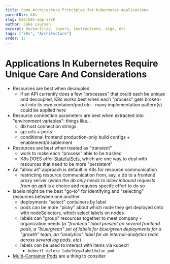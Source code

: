 ```yaml
---
title: Some Architecture Principles for Kubernetes Applications
parentDir: k8s
slug: k8s/k8s-app-arch
author: Jake Laursen
excerpt: Dockerfiles, layers, instructions, args, etc
tags: ["k8s", "Architecture"]
order: 17
---
```


# Applications In Kubernetes Require Unique Care And Considerations

- Resources are best when decoupled
  - if an API currently does a few "processes" that could each be unique and decoupled, K8s works best when each "process" gets broken-out into its own container/pod etc - many implementation pattern(s) could be applied here
- Resource connection parameters are best when extracted into "environment variables": things like...
  - db host connection strings
  - api urls + ports 
  - conditional frontend production-only build configs + enablement/disablement
- Resources are best when treated as "transient"
  - work to make each "process" able to be trashed
  - K8s DOES offer [StatefulSets](/k8s/in-depth/stateful-sets), which are one way to deal with resources that need to be more "persistent"
- An "allow all" approach is default in K8s for resource communication
  - restricting resource communication from, say, a db to a frontend proxy server (_when the db only needs to allow inbound requests from an api_) is a choice and requires specifc effort to do so
- labels might be the best "go-to" for identifying and "selecting" resources between one another
  - deployments "select" containers by label
  - pods can be more "picky" about which node they get deployed onto with nodeSelectors, which select labels on nodes
  - labels can "group" resources together to meet company + organization needs (_a "frontend" label present on several frontend pods, a "blue/green" set of labels for blue/green deployments for a "growth" team, an "analytics" label for an internal-analytics team across several log pods, etc_)
  - labels can be used to interact with items via kubectl
    - `kubectl delete labelKey=labelValue pod`
- [Multi-Container Pods](/k8s/in-depth/multi-container-pods) are a thing to consider